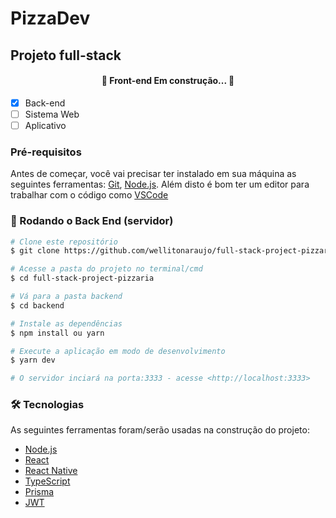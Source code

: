 # PizzaDev
## Projeto full-stack
<h4 align="center"> 
	🚧  Front-end Em construção...  🚧
</h4>


- [x] Back-end
- [ ] Sistema Web
- [ ] Aplicativo

### Pré-requisitos

Antes de começar, você vai precisar ter instalado em sua máquina as seguintes ferramentas:
[Git](https://git-scm.com), [Node.js](https://nodejs.org/en/). 
Além disto é bom ter um editor para trabalhar com o código como [VSCode](https://code.visualstudio.com/)

### 🎲 Rodando o Back End (servidor)

```bash
# Clone este repositório
$ git clone https://github.com/wellitonaraujo/full-stack-project-pizzaria

# Acesse a pasta do projeto no terminal/cmd
$ cd full-stack-project-pizzaria

# Vá para a pasta backend
$ cd backend

# Instale as dependências
$ npm install ou yarn

# Execute a aplicação em modo de desenvolvimento
$ yarn dev

# O servidor inciará na porta:3333 - acesse <http://localhost:3333>
```
### 🛠 Tecnologias

As seguintes ferramentas foram/serão usadas na construção do projeto:

- [Node.js](https://nodejs.org/en/)
- [React](https://pt-br.reactjs.org/)
- [React Native](https://reactnative.dev/)
- [TypeScript](https://www.typescriptlang.org/)  
- [Prisma](https://www.prisma.io/docs/)
- [JWT](https://jwt.io/)

